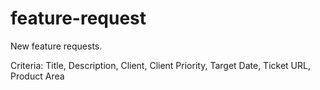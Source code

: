 # feature-request

New feature requests.

Criteria:
Title, Description, Client, Client Priority, Target Date, Ticket URL, Product Area

